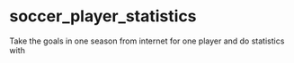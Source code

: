 # soccer_player_statistics
Take the goals in one season from internet for one player and do statistics with
